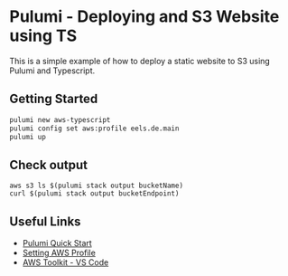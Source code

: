 # Pulumi - Deploying and S3 Website using TS

This is a simple example of how to deploy a static website to S3 using Pulumi and Typescript.

## Getting Started

```bash
pulumi new aws-typescript
pulumi config set aws:profile eels.de.main
pulumi up
```

## Check output

```
aws s3 ls $(pulumi stack output bucketName)
curl $(pulumi stack output bucketEndpoint)
```

## Useful Links

-  [Pulumi Quick Start](https://www.pulumi.com/docs/clouds/aws/get-started/create-project/)
-  [Setting AWS Profile](https://www.pulumi.com/registry/packages/aws/installation-configuration/#configuration)
-  [AWS Toolkit - VS Code](https://aws.amazon.com/visualstudiocode/)
